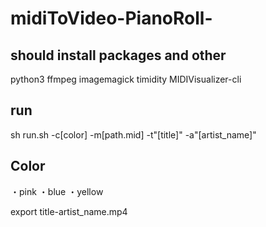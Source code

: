 # midiToVideo-PianoRoll-

## should install packages and other
python3
ffmpeg
imagemagick
timidity
MIDIVisualizer-cli

## run
 sh run.sh -c[color] -m[path.mid]  -t"[title]" -a"[artist_name]"
 
 ## Color
 ・pink
 ・blue
 ・yellow


export title-artist_name.mp4
